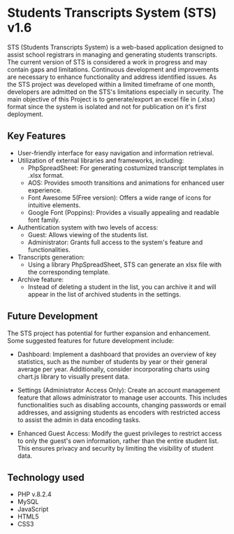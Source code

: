 # Students Transcripts System (STS) v1.6

STS (Students Transcripts System) is a web-based application designed to assist school registrars in managing and generating students transcripts. The current version of STS is considered a work in progress and may contain gaps and limitations. Continuous development and improvements are necessary to enhance functionality and address identified issues. As the STS project was developed within a limited timeframe of one month, developers are admitted on the STS's limitations especially in security. The main objective of this Project is to generate/export an excel file in (.xlsx) format since the system is isolated and not for publication on it's first deployment.

## Key Features 

- User-friendly interface for easy navigation and information retrieval.
- Utilization of external libraries and frameworks, including:
    - PhpSpreadSheet: For generating costumized transcript templates in .xlsx format.
    - AOS: Provides smooth transitions and animations for enhanced user experience.
    - Font Awesome 5(Free version): Offers a wide range of icons for intuitive elements.
    - Google Font (Poppins): Provides a visually appealing and readable font family.
- Authentication system with two levels of access:
    - Guest: Allows viewing of the students list.
    - Administrator: Grants full access to the system's feature and functionalities.
- Transcripts generation:
    - Using a library PhpSpreadSheet, STS can generate an xlsx file with the corresponding template.
- Archive feature:
    - Instead of deleting a student in the list, you can archive it and will appear in the list of archived students in the settings.

## Future Development

The STS project has potential for further expansion and enhancement. Some suggested features for future development include:

- Dashboard: Implement a dashboard that provides an overview of key statistics, such as the number of students by year or their general average per year. Additionally, consider incorporating charts using chart.js library to visually present data.

- Settings (Administrator Access Only): Create an account management feature that allows administrator to manage user accounts. This includes functionalities such as disabling accounts, changing passwords or email addresses, and assigning students as encoders with restricted access to assist the admin in data encoding tasks.

- Enhanced Guest Access: Modify the guest privileges to restrict access to only the guest's own information, rather than the entire student list. This ensures privacy and security by limiting the visibility of student data.

## Technology used

- PHP v.8.2.4
- MySQL
- JavaScript
- HTML5
- CSS3